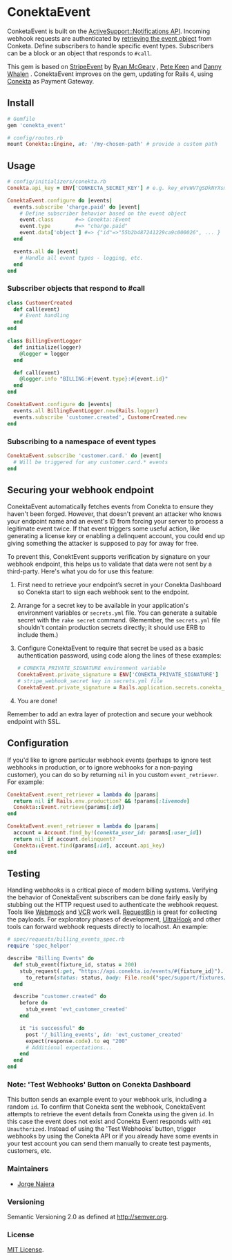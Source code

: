# ConektaEvent
ConketaEvent is built on the [ActiveSupport::Notifications API](http://api.rubyonrails.org/classes/ActiveSupport/Notifications.html). Incoming webhook requests are authenticated by [retrieving the event object](https://developers.conekta.com/api#events) from Conketa. Define subscribers to handle specific event types. Subscribers can be a block or an object that responds to `#call`.

This gem is based on [StripeEvent](https://github.com/integrallis/stripe_event) by [Ryan McGeary](https://github.com/rmm5t) , [Pete Keen](https://github.com/peterkeen) and [Danny Whalen](https://github.com/invisiblefunnel) . ConektaEvent improves on the gem, updating for Rails 4,  using [Conekta](https://www.conekta.com/en)  as Payment Gateway.

## Install

```ruby
# Gemfile
gem 'conekta_event'
```

```ruby
# config/routes.rb
mount Conekta::Engine, at: '/my-chosen-path' # provide a custom path
```

## Usage

```ruby
# config/initializers/conekta.rb
Conekta.api_key = ENV['CONKECTA_SECRET_KEY'] # e.g. key_eYvWV7gSDkNYXsmr

ConektaEvent.configure do |events|
  events.subscribe 'charge.paid' do |event|
    # Define subscriber behavior based on the event object
    event.class       #=> Conekta::Event
    event.type        #=> "charge.paid"
    event.data['object'] #=> {"id"=>"55b2b487241229ca9c000026", ... }
  end

  events.all do |event|
    # Handle all event types - logging, etc.
  end
end
```

### Subscriber objects that respond to #call

```ruby
class CustomerCreated
  def call(event)
    # Event handling
  end
end

class BillingEventLogger
  def initialize(logger)
    @logger = logger
  end

  def call(event)
    @logger.info "BILLING:#{event.type}:#{event.id}"
  end
end
```

```ruby
ConektaEvent.configure do |events|
  events.all BillingEventLogger.new(Rails.logger)
  events.subscribe 'customer.created', CustomerCreated.new
end
```

### Subscribing to a namespace of event types

```ruby
ConektaEvent.subscribe 'customer.card.' do |event|
  # Will be triggered for any customer.card.* events
end
```

## Securing your webhook endpoint

ConektaEvent automatically fetches events from Conekta to ensure they haven't been forged. However, that doesn't prevent an attacker who knows your endpoint name and an event's ID from forcing your server to process a legitimate event twice. If that event triggers some useful action, like generating a license key or enabling a delinquent account, you could end up giving something the attacker is supposed to pay for away for free.

To prevent this, ConektEvent supports verification by signature on your webhook endpoint, this helps us to validate that data were not sent by a third-party.  Here's what you do for use this feature:

1.  First need to retrieve your endpoint’s secret in your Conekta Dashboard so Conekta start to sign each webhook sent to the endpoint.
2. Arrange for a secret key to be available in your application's environment variables or `secrets.yml` file. You can generate a suitable secret with the `rake secret` command. (Remember, the `secrets.yml` file shouldn't contain production secrets directly; it should use ERB to include them.)

3. Configure ConektaEvent to require that secret be used as a basic authentication password, using code along the lines of these examples:

    ```ruby
    # CONEKTA_PRIVATE_SIGNATURE environment variable
    ConektaEvent.private_signature = ENV['CONEKTA_PRIVATE_SIGNATURE']
    # stripe_webhook_secret key in secrets.yml file
    ConektaEvent.private_signature = Rails.application.secrets.conekta_private_signature
    ```

4. You are done!

Remember to add an extra layer of protection and secure your webhook endpoint with SSL.

## Configuration

If you'd like to ignore particular webhook events (perhaps to ignore test webhooks in production, or to ignore webhooks for a non-paying customer), you can do so by returning `nil` in you custom `event_retriever`. For example:

```ruby
ConektaEvent.event_retriever = lambda do |params|
  return nil if Rails.env.production? && !params[:livemode]
  Conekta::Event.retrieve(params[:id])
end
```

```ruby
ConektaEvent.event_retriever = lambda do |params|
  account = Account.find_by!(conekta_user_id: params[:user_id])
  return nil if account.delinquent?
  Conekta::Event.find(params[:id], account.api_key)
end
```

## Testing

Handling webhooks is a critical piece of modern billing systems. Verifying the behavior of ConektaEvent subscribers can be done fairly easily by stubbing out the HTTP request used to authenticate the webhook request. Tools like [Webmock](https://github.com/bblimke/webmock) and [VCR](https://github.com/vcr/vcr) work well. [RequestBin](http://requestb.in/) is great for collecting the payloads. For exploratory phases of development, [UltraHook](http://www.ultrahook.com/) and other tools can forward webhook requests directly to localhost. An example:

```ruby
# spec/requests/billing_events_spec.rb
require 'spec_helper'

describe "Billing Events" do
  def stub_event(fixture_id, status = 200)
    stub_request(:get, "https://api.conekta.io/events/#{fixture_id}").
      to_return(status: status, body: File.read("spec/support/fixtures/#{fixture_id}.json"))
  end

  describe "customer.created" do
    before do
      stub_event 'evt_customer_created'
    end

    it "is successful" do
      post '/_billing_events', id: 'evt_customer_created'
      expect(response.code).to eq "200"
      # Additional expectations...
    end
  end
end
```

### Note: 'Test Webhooks' Button on Conekta Dashboard

This button sends an example event to your webhook urls, including a random `id`. To confirm that Conekta sent the webhook, ConektaEvent attempts to retrieve the event details from Conekta using the given `id`. In this case the event does not exist and Conekta Event responds with `401 Unauthorized`. Instead of using the 'Test Webhooks' button, trigger webhooks by using the Conekta API or if you already have some events in your test account you can send them manually  to create test payments, customers, etc.

### Maintainers

* [Jorge Najera](https://github.com/jNajera)

### Versioning

Semantic Versioning 2.0 as defined at <http://semver.org>.

### License

[MIT License](https://github.com/Actiun/conkecta-event/blob/master/MIT-LICENSE).
